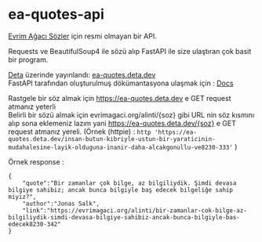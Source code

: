 # ea-quotes-api

[Evrim Ağacı Sözler](https://evrimagaci.org/sozler) için resmi olmayan bir API.

Requests ve BeautifulSoup4 ile sözü alıp FastAPI ile size ulaştıran çok basit bir program.

[Deta](https://deta.sh) üzerinde yayınlandı: [ea-quotes.deta.dev](https://ea-quotes.deta.dev)  
FastAPI tarafından oluşturulmuş dökümantasyona ulaşmak için : [Docs](https://ea-quotes.deta.dev/docs)

Rastgele bir söz almak için https://ea-quotes.deta.dev e GET request atmanız yeterli  
Belirli bir sözü almak için evrimagaci.org/alinti/{soz} gibi URL nin söz kısmını alıp sona eklemeniz lazım yani https://ea-quotes.deta.dev/{soz} e GET request atmanız yereli. (Örnek (httpie) : `http 'https://ea-quotes.deta.dev/insan-butun-kibriyle-ustun-bir-yaraticinin-mudahalesine-layik-olduguna-inanir-daha-alcakgonullu-ve8230-333'` )

Örnek response : 
```
{
    "quote":"Bir zamanlar çok bilge, az bilgiliydik. Şimdi devasa bilgiye sahibiz; ancak bunca bilgiyle baş edecek bilgeliğe sahip miyiz?",
    "author":"Jonas Salk",
    "link":"https://evrimagaci.org/alinti/bir-zamanlar-cok-bilge-az-bilgiliydik-simdi-devasa-bilgiye-sahibiz-ancak-bunca-bilgiyle-bas-edecek8230-342"
}
```
